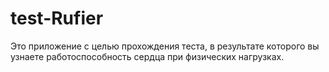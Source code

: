 # test-Rufier
Это приложение с целью прохождения теста, в результате которого вы узнаете работоспособность сердца при физических нагрузках.
